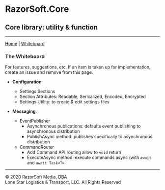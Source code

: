 # RazorSoft.Core
## Core library: utility & function  
____________________________________________________________________________________________________  
[Home][1] | [Whiteboard][2]

### The Whiteboard
For features, suggestions, etc. If an item is taken up for implementation, create an issue and remove 
from this page.

* **Configuration**:
   - Settings Sections
   - Section Attributes: Readable, Sericalized, Encoded, Encrypted
   - Settings Utility: to create & edit settings files
   
* **Messaging**:  
   - EventPublisher
     - Asynchronous publications: defaults event publishing to asynchronous distribution
	 - PublishAsync method: publishes specifically to asynchronous distribution
   - CommandRouter
     - Add Command API routing allow to `void` return
	 - ExecuteAsync method: execute commands async (with `await` and `await Task<T>`

____________________________________________________________________________________________________   
© 2020 RazorSoft Media, DBA  
       Lone Star Logistics & Transport, LLC. All Rights Reserved  
       
[1]: ../README.md
[2]: whiteboard.md
